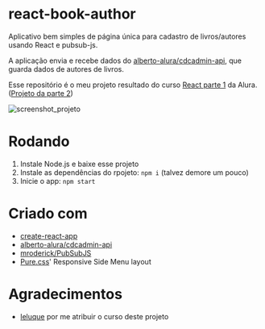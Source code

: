 # react-book-author
Aplicativo bem simples de página única para cadastro de livros/autores usando React e pubsub-js.

A aplicação envia e recebe dados do [alberto-alura/cdcadmin-api](https://github.com/alberto-alura/cdcadmin-api), que guarda dados de autores de livros.

Esse repositório é o meu projeto resultado do curso [React parte 1](https://cursos.alura.com.br/course/react) da Alura. ([Projeto da parte 2](https://github.com/g-otn/Instalura))

![screenshot_projeto](https://user-images.githubusercontent.com/44736064/63740825-f25f5a00-c868-11e9-806f-0d5468b136e7.png)

# Rodando
1. Instale Node.js e baixe esse projeto
2. Instale as dependências do rpojeto: `npm i` (talvez demore um pouco)
3. Inicie o app: `npm start`


# Criado com
- [create-react-app](https://github.com/facebook/create-react-app/)
- [alberto-alura/cdcadmin-api](https://github.com/alberto-alura/cdcadmin-api)
- [mroderick/PubSubJS](https://github.com/mroderick/PubSubJS)
- [Pure.css](https://purecss.io)' Responsive Side Menu layout

# Agradecimentos
- [leluque](https://github.com/leluque) por me atribuir o curso deste projeto
